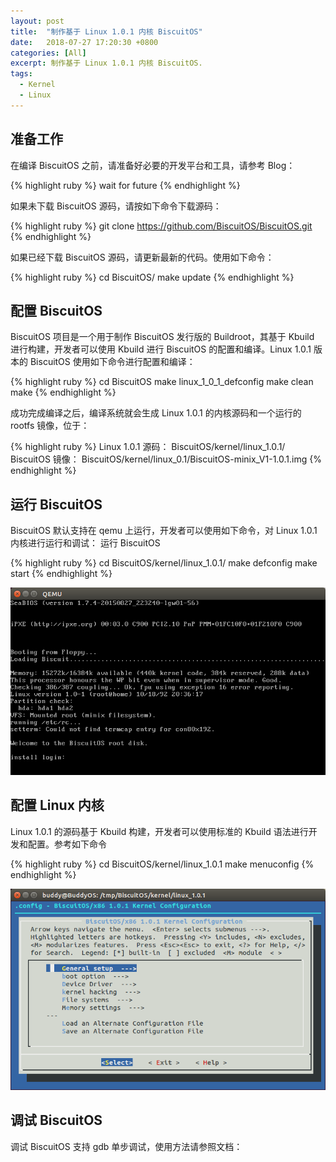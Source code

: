 ```yaml
---
layout: post
title:  "制作基于 Linux 1.0.1 内核 BiscuitOS"
date:   2018-07-27 17:20:30 +0800
categories: [All]
excerpt: 制作基于 Linux 1.0.1 内核 BiscuitOS.
tags:
  - Kernel
  - Linux
---
```


## 准备工作

在编译 BiscuitOS 之前，请准备好必要的开发平台和工具，请参考 Blog：

{% highlight ruby %}
  wait for future
{% endhighlight %}

如果未下载 BiscuitOS 源码，请按如下命令下载源码：

{% highlight ruby %}
git clone https://github.com/BiscuitOS/BiscuitOS.git
{% endhighlight %}

如果已经下载 BiscuitOS 源码，请更新最新的代码。使用如下命令：

{% highlight ruby %}
cd BiscuitOS/
make update
{% endhighlight %}

## 配置 BiscuitOS

BiscuitOS 项目是一个用于制作 BiscuitOS 发行版的 Buildroot，其基于 Kbuild 进行构建，开发者可以使用 Kbuild 进行 BiscuitOS 的配置和编译。Linux 1.0.1 版本的 BiscuitOS 使用如下命令进行配置和编译：

{% highlight ruby %}
cd BiscuitOS
make linux_1_0_1_defconfig
make clean
make
{% endhighlight %}

成功完成编译之后，编译系统就会生成 Linux 1.0.1 的内核源码和一个运行的 rootfs 镜像，位于：

{% highlight ruby %}
Linux 1.0.1 源码： BiscuitOS/kernel/linux_1.0.1/
BiscuitOS 镜像：  BiscuitOS/kernel/linux_0.1/BiscuitOS-minix_V1-1.0.1.img
{% endhighlight %}

## 运行 BiscuitOS

BiscuitOS 默认支持在 qemu 上运行，开发者可以使用如下命令，对 Linux 1.0.1 内核进行运行和调试：
运行 BiscuitOS

{% highlight ruby %}
cd BiscuitOS/kernel/linux_1.0.1/
make defconfig
make start
{% endhighlight %}

![Running1.0.1](https://raw.githubusercontent.com/EmulateSpace/PictureSet/master/BiscuitOS/buildroot/V000017.png)

## 配置 Linux 内核

Linux 1.0.1 的源码基于 Kbuild 构建，开发者可以使用标准的 Kbuild 语法进行开发和配置。参考如下命令

{% highlight ruby %}
cd BiscuitOS/kernel/linux_1.0.1
make menuconfig
{% endhighlight %}

![menuconfig1,0,1](https://raw.githubusercontent.com/EmulateSpace/PictureSet/master/BiscuitOS/buildroot/V000018.png)

## 调试 BiscuitOS

调试 BiscuitOS 支持 gdb 单步调试，使用方法请参照文档：
